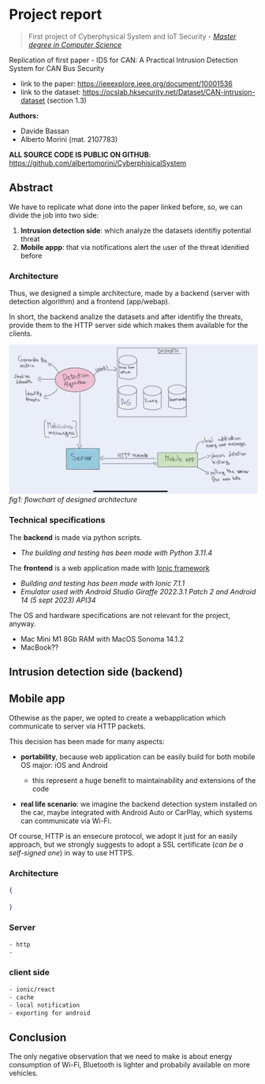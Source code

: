 

# Project report

> First project of Cyberphysical System and IoT Security - <a href="https://www.unipd.it/en/educational-offer/second-cycle-degree/science?tipo=LM&scuola=SC&ordinamento=2021&key=SC2598&cg=science">*Master degree in Computer Science* </a>

Replication of first paper -  IDS for CAN: A Practical Intrusion Detection System for CAN Bus Security

- link to the paper: https://ieeexplore.ieee.org/document/10001536
- link to the dataset: https://ocslab.hksecurity.net/Dataset/CAN-intrusion-dataset (section 1.3)

**Authors:** 
- Davide Bassan
- Alberto Morini (mat. 2107783)

**ALL SOURCE CODE IS PUBLIC ON GITHUB**: https://github.com/albertomorini/CyberphisicalSystem

## Abstract

We have to replicate what done into the paper linked before, so, we can divide the job into two side:

1. **Intrusion detection side**: which analyze the datasets identifiy potential threat
2. **Mobile appp**: that via notifications alert the user of the threat idenitied before


### Architecture
Thus, we designed a simple architecture, made by a backend (server with detection algorithm) and a frontend (app/webap).

In short, the backend analize the datasets and after identifiy the threats, provide them to the HTTP server side which makes them available for the clients.


![Alt text](images/flowchart.jpg)
_fig1: flowchart of designed architecture_

### Technical specifications

The **backend** is made via python scripts.
- *The building and testing has been made with Python 3.11.4*

The **frontend** is a web application made with <a href="https://ionicframework.com/">Ionic framework</a>
- *Building and testing has been made with Ionic 7.1.1*
- *Emulator used with Android Studio Giraffe 2022.3.1 Patch 2 and Android 14 (5 sept 2023) API34*

The OS and hardware specifications are not relevant for the project, anyway.
- Mac Mini M1 8Gb RAM with MacOS Sonoma 14.1.2
- MacBook??

## Intrusion detection side (backend)


## Mobile app

Othewise as the paper, we opted to create a webapplication which communicate to server via HTTP packets.

This decision has been made for many aspects:
- **portability**, because web application can be easily build for both mobile OS major: iOS and Android
    - this represent a huge benefit to maintainability and extensions of the code

- **real life scenario**: we imagine the backend detection system installed on the car, maybe integrated with Android Auto or CarPlay, which systems can communicate via Wi-Fi.

Of course, HTTP is an ensecure protocol, we adopt it just for an easily approach, but we strongly suggests to adopt a SSL certificate (_can be a self-signed one_) in way to use HTTPS.

### Architecture

```JSON
{
    
}
```


### Server


    - http
    - 
### client side
    - ionic/react
    - cache
    - local notification
    - exporting for android


## Conclusion

The only negative observation that we need to make is about energy consumption of Wi-Fi, Bluetooth is lighter and probabily available on more vehicles.
